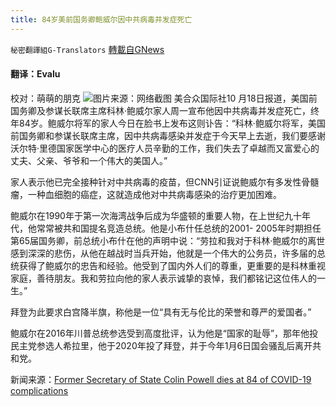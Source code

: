 ```yaml
---
title: 84岁美前国务卿鲍威尔因中共病毒并发症死亡
---
```

`秘密翻譯組G-Translators` [轉載自GNews](https://gnews.org/zh-hans/1603331/)

#### 翻译：Evalu
校对：萌萌的朋克
![](https://assets.gnews.org/wp-content/uploads/2021/10/2-85.jpg)图片来源：网络截图
美合众国际社10 月18日报道，美国前国务卿及参谋长联席主席科林·鲍威尔家人周一宣布他因中共病毒并发症死亡，终年84岁。鲍威尔将军的家人今日在脸书上发布这则讣告：“科林·鲍威尔将军，美国前国务卿和参谋长联席主席，因中共病毒感染并发症于今天早上去逝，我们要感谢沃尔特·里德国家医学中心的医疗人员辛勤的工作，我们失去了卓越而又富爱心的丈夫、父亲、爷爷和一个伟大的美国人。”

家人表示他已完全接种针对中共病毒的疫苗，但CNN引证说鲍威尔有多发性骨髓瘤，一种血细胞的癌症，这就造成他对中共病毒感染的治疗更加困难。

鲍威尔在1990年于第一次海湾战争后成为华盛顿的重要人物，在上世纪九十年代，他常常被共和国提名竞造总统。他是小布什任总统的2001- 2005年时期担任第65届国务卿，前总统小布什在他的声明中说：“劳拉和我对于科林·鲍威尔的离世感到深深的悲伤，从他在越战时当兵开始，他就是一个伟大的公务员，许多届的总统获得了鲍威尔的忠告和经验。他受到了国内外人们的尊重，更重要的是科林重视家庭，善待朋友。我和劳拉向他的家人表示诚挚的哀悼，我们都铭记这位伟人的一生。”

拜登为此要求白宫降半旗，称他是一位“具有无与伦比的荣誉和尊严的爱国者。”

鲍威尔在2016年川普总统参选受到高度批评，认为他是“国家的耻辱”，那年他投民主党参选人希拉里，他于2020年投了拜登，并于今年1月6日国会骚乱后离开共和党。

新闻来源：[Former Secretary of State Colin Powell dies at 84 of COVID-19 complications](https://www.upi.com/Top_News/US/2021/10/18/obit-colin-powell-dies-covid/5331634560071/)
